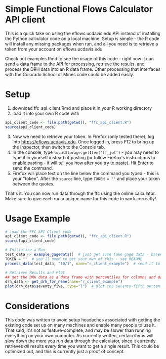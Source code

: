 # Simple Functional Flows Calculator API client
This is a quick take on using the eflows.ucdavis.edu API instead of installing the Python
calculator code on a local machine. Setup is simple - the R code will install any missing
packages when run, and all you need is to retrieve a token from your account on eflows.ucdavis.edu

Check out examples.Rmd to see the usage of this code - right now it can send a data frame to
the API for processing, retrieve the results, and process the DRH data into an R data frame.
Other processing that interfaces with the Colorado School of Mines code could be added easily.

# Setup
1. download ffc_api_client.Rmd and place it in your R working directory
2. load it into your own R code with
```r
api_client_code <- file.path(getwd(), "ffc_api_client.R")
source(api_client_code)
```
3. Now we need to retrieve your token. In Firefox (only tested there), log into https://eflows.ucdavis.edu. Once logged in, press F12 to bring up the Inspector, then switch to the Console tab.
4. In the console, type `localStorage.getItem('ff_jwt')` - you may need to type it in yourself instead of pasting (or follow Firefox's
instructions to enable pasting - it will tell you how after you try to paste). Hit Enter to send the command. 
5. Firefox will place text on the line below the command you typed - this is your "token". After the `source` line, type `TOKEN = ""` and place your token between the quotes.

That's it. You can now run data through the ffc using the online calculator. Make sure to give each run a unique name for this
code to work correctly!

# Usage Example
```r
# Load the FFC API Client code
api_client_code <- file.path(getwd(), "ffc_api_client.R")
source(api_client_code)

# Initialize a Run
test_data <- example_gagedata()  # just get some fake gage data - based on Daniel Philippus' code
TOKEN = ""  # you'll need to get your own of this - see README
process_data(test_data, "10/1", name="r_client_example")  # send it to the FFC online to process

# Retrieve Results and Plot
## get the DRH data as a data frame with percentiles for columns and days for rows
drh_data <- get_drh_for_name(name="r_client_example") 
plot(drh_data$seventy_five, type="l")  # plot the seventy-fifth percentile DRH
```

# Considerations
This code was written to avoid setup headaches associated with getting the existing code set up on many machines and enable many people
to use it. That said, it's not as feature-complete, and may be slower than running everything on your own computer. As currently written,
certain items will slow down the more you run data through the calculator, since it currently retrieves *all* results every time you
want to get a single result. This could be optimized out, and this is currently just a proof of concept.